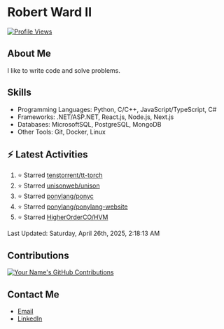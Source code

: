 
# Robert Ward II

[![Profile Views](https://komarev.com/ghpvc/?username=Robert-W-Ward)](https://github.com/Robert-W-Ward)

## About Me
I like to write code and solve problems.

## Skills
- Programming Languages: Python, C/C++, JavaScript/TypeScript, C#
- Frameworks: .NET/ASP.NET, React.js, Node.js, Next.js
- Databases: MicrosoftSQL, PostgreSQL, MongoDB
- Other Tools: Git, Docker, Linux

## :zap: Latest Activities
<!--RECENT_ACTIVITY:start-->
1. ⭐ Starred [tenstorrent/tt-torch](https://github.com/tenstorrent/tt-torch)
2. ⭐ Starred [unisonweb/unison](https://github.com/unisonweb/unison)
3. ⭐ Starred [ponylang/ponyc](https://github.com/ponylang/ponyc)
4. ⭐ Starred [ponylang/ponylang-website](https://github.com/ponylang/ponylang-website)
5. ⭐ Starred [HigherOrderCO/HVM](https://github.com/HigherOrderCO/HVM)
<!--RECENT_ACTIVITY:end-->

<!--RECENT_ACTIVITY:last_update-->
Last Updated: Saturday, April 26th, 2025, 2:18:13 AM
<!--RECENT_ACTIVITY:last_update_end-->

<!--END_SECTIN:activity-->
## Contributions
[![Your Name's GitHub Contributions](https://github-readme-streak-stats.herokuapp.com/?user=Robert-W-Ward&theme=radical)](https://github.com/your-username)

## Contact Me
- [Email](mailto:robertwesleyward2019@gmail.com)
- [LinkedIn](https://linkedin.com/in/https://www.linkedin.com/in/robert-ward-ii/)

